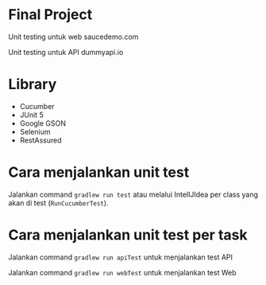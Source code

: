 # Final Project
Unit testing untuk web saucedemo.com

Unit testing untuk API dummyapi.io

# Library
 - Cucumber
 - JUnit 5
 - Google GSON
 - Selenium
 - RestAssured

# Cara menjalankan unit test
Jalankan command `gradlew run test` atau melalui IntelIJIdea per class yang akan di test (`RunCucumberTest`).


# Cara menjalankan unit test per task
Jalankan command `gradlew run apiTest` untuk menjalankan test API

Jalankan command `gradlew run webTest` untuk menjalankan test Web
